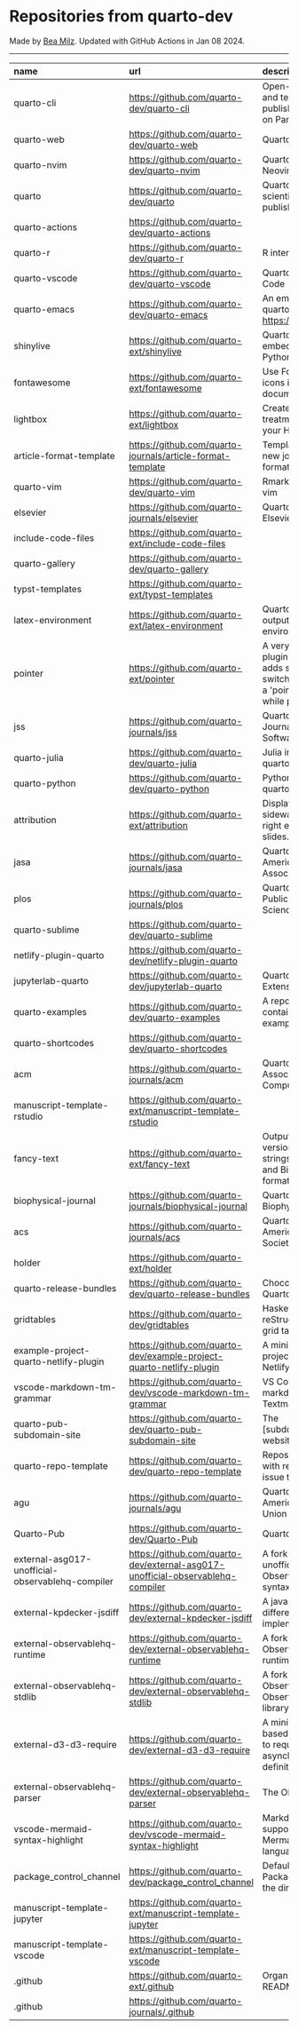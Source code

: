 # Repositories from quarto-dev
Made by [Bea Milz](https://twitter.com/beamilz).
Updated with GitHub Actions in Jan 08 2024.
<hr> 

|name                                             |url                                                                            |description                                                                                                                       | stars| forks| open_issues|
|:------------------------------------------------|:------------------------------------------------------------------------------|:---------------------------------------------------------------------------------------------------------------------------------|-----:|-----:|-----------:|
|quarto-cli                                       |https://github.com/quarto-dev/quarto-cli                                       |Open-source scientific and technical publishing system built on Pandoc.                                                           |  2832|   245|         900|
|quarto-web                                       |https://github.com/quarto-dev/quarto-web                                       |Quarto website                                                                                                                    |   214|   583|          25|
|quarto-nvim                                      |https://github.com/quarto-dev/quarto-nvim                                      |Quarto mode for Neovim                                                                                                            |   213|     8|           3|
|quarto                                           |https://github.com/quarto-dev/quarto                                           |Quarto open-source scientific and technical publishing system                                                                     |   179|    15|         113|
|quarto-actions                                   |https://github.com/quarto-dev/quarto-actions                                   |                                                                                                                                  |   172|    39|          31|
|quarto-r                                         |https://github.com/quarto-dev/quarto-r                                         |R interface to quarto-cli                                                                                                         |   117|    17|          35|
|quarto-vscode                                    |https://github.com/quarto-dev/quarto-vscode                                    |Quarto extension for VS Code                                                                                                      |   111|    12|           0|
|quarto-emacs                                     |https://github.com/quarto-dev/quarto-emacs                                     |An emacs mode for quarto: https://quarto.org                                                                                      |   109|    11|          12|
|shinylive                                        |https://github.com/quarto-ext/shinylive                                        |Quarto extension to embed Shinylive for Python applications                                                                       |   107|     5|          21|
|fontawesome                                      |https://github.com/quarto-ext/fontawesome                                      |Use Font Awesome icons in HTML and PDF documents.                                                                                 |    74|     9|           7|
|lightbox                                         |https://github.com/quarto-ext/lightbox                                         |Create lightbox treatments for images in your HTML documents.                                                                     |    69|     4|           7|
|article-format-template                          |https://github.com/quarto-journals/article-format-template                     |Template for creating a new journal article format for Quarto                                                                     |    56|     9|           9|
|quarto-vim                                       |https://github.com/quarto-dev/quarto-vim                                       |Rmarkdown support for vim                                                                                                         |    54|    11|           4|
|elsevier                                         |https://github.com/quarto-journals/elsevier                                    |Quarto template for Elsevier Journals                                                                                             |    38|    15|          11|
|include-code-files                               |https://github.com/quarto-ext/include-code-files                               |                                                                                                                                  |    37|     5|           9|
|quarto-gallery                                   |https://github.com/quarto-dev/quarto-gallery                                   |                                                                                                                                  |    31|    20|           0|
|typst-templates                                  |https://github.com/quarto-ext/typst-templates                                  |                                                                                                                                  |    21|     0|           2|
|latex-environment                                |https://github.com/quarto-ext/latex-environment                                |Quarto extension to output custom LaTeX environments.                                                                             |    21|     4|           6|
|pointer                                          |https://github.com/quarto-ext/pointer                                          |A very simple RevealJS plugin extension that adds support for switching the cursor to a 'pointer' style element while presenting. |    21|     5|           1|
|jss                                              |https://github.com/quarto-journals/jss                                         |Quarto template for the Journal of Statistical Software                                                                           |    20|     4|           3|
|quarto-julia                                     |https://github.com/quarto-dev/quarto-julia                                     |Julia interface to quarto-cli                                                                                                     |    16|     0|           6|
|quarto-python                                    |https://github.com/quarto-dev/quarto-python                                    |Python interface to quarto-cli                                                                                                    |    14|     0|           1|
|attribution                                      |https://github.com/quarto-ext/attribution                                      |Display attribution text sideways along the right edge of Revealjs slides.                                                        |    13|     0|           3|
|jasa                                             |https://github.com/quarto-journals/jasa                                        |Quarto template for the American Statistical Association Journals                                                                 |    12|     8|           1|
|plos                                             |https://github.com/quarto-journals/plos                                        |Quarto template for Public Library of Science                                                                                     |    12|     2|          10|
|quarto-sublime                                   |https://github.com/quarto-dev/quarto-sublime                                   |                                                                                                                                  |    11|     2|           3|
|netlify-plugin-quarto                            |https://github.com/quarto-dev/netlify-plugin-quarto                            |                                                                                                                                  |    11|     1|           5|
|jupyterlab-quarto                                |https://github.com/quarto-dev/jupyterlab-quarto                                |Quarto JupyterLab Extension                                                                                                       |    11|     1|           0|
|quarto-examples                                  |https://github.com/quarto-dev/quarto-examples                                  |A repository of self-contained quarto examples                                                                                    |     9|     1|           1|
|quarto-shortcodes                                |https://github.com/quarto-dev/quarto-shortcodes                                |                                                                                                                                  |     8|     2|           2|
|acm                                              |https://github.com/quarto-journals/acm                                         |Quarto template for the Association of Computing Machinery                                                                        |     8|     8|          22|
|manuscript-template-rstudio                      |https://github.com/quarto-ext/manuscript-template-rstudio                      |                                                                                                                                  |     6|     4|           1|
|fancy-text                                       |https://github.com/quarto-ext/fancy-text                                       |Output nicely formatted versions of fancy strings such as LaTeX and BibTeX in multiple formats.                                   |     6|     1|           0|
|biophysical-journal                              |https://github.com/quarto-journals/biophysical-journal                         |Quarto template for Biophysical journal                                                                                           |     4|     2|           0|
|acs                                              |https://github.com/quarto-journals/acs                                         |Quarto template for the American Chemical Society                                                                                 |     4|     2|           1|
|holder                                           |https://github.com/quarto-ext/holder                                           |                                                                                                                                  |     3|     0|           0|
|quarto-release-bundles                           |https://github.com/quarto-dev/quarto-release-bundles                           |Chocolatey package for Quarto                                                                                                     |     2|     0|           2|
|gridtables                                       |https://github.com/quarto-dev/gridtables                                       |Haskell parser for reStructuredText-style grid tables.                                                                            |     2|     1|           6|
|example-project-quarto-netlify-plugin            |https://github.com/quarto-dev/example-project-quarto-netlify-plugin            |A minimal Quarto project using Quarto's Netlify plugin                                                                            |     2|     1|           0|
|vscode-markdown-tm-grammar                       |https://github.com/quarto-dev/vscode-markdown-tm-grammar                       |VS Code built-in markdown extension's Textmate grammar                                                                            |     1|     0|           0|
|quarto-pub-subdomain-site                        |https://github.com/quarto-dev/quarto-pub-subdomain-site                        |The [subdomain].quarto.pub website                                                                                                |     1|     0|           0|
|quarto-repo-template                             |https://github.com/quarto-dev/quarto-repo-template                             |Repository template with readme styling, issue templates, etc                                                                     |     1|     0|           0|
|agu                                              |https://github.com/quarto-journals/agu                                         |Quarto template for the American Geophysical Union                                                                                |     1|     0|           0|
|Quarto-Pub                                       |https://github.com/quarto-dev/Quarto-Pub                                       |Quarto Pub                                                                                                                        |     0|     0|           3|
|external-asg017-unofficial-observablehq-compiler |https://github.com/quarto-dev/external-asg017-unofficial-observablehq-compiler |A fork of @asg017's unofficial compiler for Observable notebook syntax                                                            |     0|     1|           0|
|external-kpdecker-jsdiff                         |https://github.com/quarto-dev/external-kpdecker-jsdiff                         |A javascript text differencing implementation.                                                                                    |     0|     0|           0|
|external-observablehq-runtime                    |https://github.com/quarto-dev/external-observablehq-runtime                    |A fork of the Observable dataflow runtime.                                                                                        |     0|     0|           0|
|external-observablehq-stdlib                     |https://github.com/quarto-dev/external-observablehq-stdlib                     |A fork of ObservableHQ's Observable standard library.                                                                             |     0|     0|           0|
|external-d3-d3-require                           |https://github.com/quarto-dev/external-d3-d3-require                           |A minimal, promise-based implementation to require asynchronous module definitions.                                               |     0|     0|           0|
|external-observablehq-parser                     |https://github.com/quarto-dev/external-observablehq-parser                     |The Observable parser.                                                                                                            |     0|     0|           0|
|vscode-mermaid-syntax-highlight                  |https://github.com/quarto-dev/vscode-mermaid-syntax-highlight                  |Markdown syntax support for the Mermaid charting language                                                                         |     0|     0|           0|
|package_control_channel                          |https://github.com/quarto-dev/package_control_channel                          |Default channel file for Package Control. Follow the directions at:                                                               |     0|     0|           0|
|manuscript-template-jupyter                      |https://github.com/quarto-ext/manuscript-template-jupyter                      |                                                                                                                                  |     0|     0|           0|
|manuscript-template-vscode                       |https://github.com/quarto-ext/manuscript-template-vscode                       |                                                                                                                                  |     0|     1|           0|
|.github                                          |https://github.com/quarto-ext/.github                                          |Organization profile README source                                                                                                |     0|     0|           0|
|.github                                          |https://github.com/quarto-journals/.github                                     |                                                                                                                                  |     0|     1|           1|
